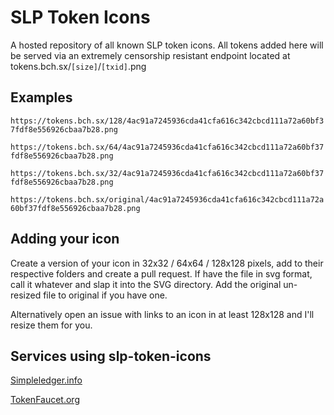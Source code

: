 # SLP Token Icons

A hosted repository of all known SLP token icons. All tokens added here will be served via an extremely censorship resistant endpoint located at tokens.bch.sx/`[size]`/`[txid]`.png

## Examples

`https://tokens.bch.sx/128/4ac91a7245936cda41cfa616c342cbcd111a72a60bf37fdf8e556926cbaa7b28.png`

`https://tokens.bch.sx/64/4ac91a7245936cda41cfa616c342cbcd111a72a60bf37fdf8e556926cbaa7b28.png`

`https://tokens.bch.sx/32/4ac91a7245936cda41cfa616c342cbcd111a72a60bf37fdf8e556926cbaa7b28.png`

`https://tokens.bch.sx/original/4ac91a7245936cda41cfa616c342cbcd111a72a60bf37fdf8e556926cbaa7b28.png`

## Adding your icon

Create a version of your icon in 32x32 / 64x64 / 128x128 pixels, add to their respective folders and create a pull request. If have the file in svg format, call it whatever and slap it into the SVG directory. Add the original un-resized file to original if you have one.

Alternatively open an issue with links to an icon in at least 128x128 and I'll resize them for you.

## Services using slp-token-icons

[Simpleledger.info](https://simpleledger.info)

[TokenFaucet.org](http://tokenfaucet.forumotion.com/t4-new-tokens-added-may-27-2019)
